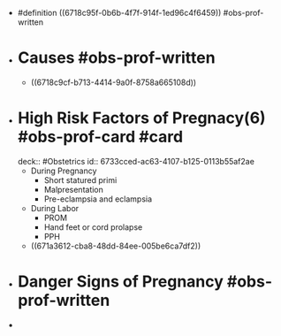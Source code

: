 - #definition ((6718c95f-0b6b-4f7f-914f-1ed96c4f6459)) #obs-prof-written
- # Causes #obs-prof-written
	- ((6718c9cf-b713-4414-9a0f-8758a665108d))
- # High Risk Factors of Pregnacy(6) #obs-prof-card #card
  deck:: #Obstetrics
  id:: 6733cced-ac63-4107-b125-0113b55af2ae
	- During Pregnancy
		- Short statured primi
		- Malpresentation
		- Pre-eclampsia and eclampsia
	- During Labor
		- PROM
		- Hand feet or cord prolapse
		- PPH
	- ((671a3612-cba8-48dd-84ee-005be6ca7df2))
- # Danger Signs of Pregnancy #obs-prof-written
-